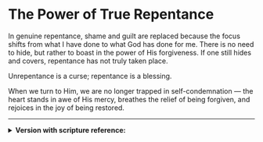 # The Power of True Repentance

In genuine repentance, shame and guilt are replaced because the focus shifts from what I have done to what God has done for me. There is no need to hide, but rather to boast in the power of His forgiveness. If one still hides and covers, repentance has not truly taken place.

Unrepentance is a curse; repentance is a blessing.

When we turn to Him, we are no longer trapped in self-condemnation — the heart stands in awe of His mercy, breathes the relief of being forgiven, and rejoices in the joy of being restored.

-----

<details>
<summary><b>Version with scripture reference:</b></summary>

In genuine repentance, shame and guilt are replaced because the focus shifts from what I have done to what God has done for me (Ephesians 2:4–5). There is no need to hide, but rather to boast in the power of His forgiveness (2 Corinthians 12:9). If one still hides and covers, repentance has not truly taken place (Proverbs 28:13).

Unrepentance is a curse; repentance is a blessing (Acts 3:19).

When we turn to Him, we are no longer trapped in self-condemnation (Romans 8:1) — the heart stands in awe of His mercy (Psalm 103:10–12), breathes the relief of being forgiven (1 John 1:9), and rejoices in the joy of being restored (Luke 15:7).

</details>
